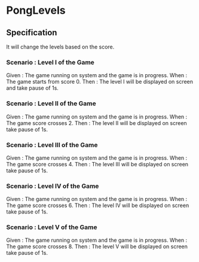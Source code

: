 # PongLevels

## Specification

It will change the levels based on the score.

### Scenario : Level I of the Game

Given : The game running on system and the game is in progress.
When  : The game starts from score 0.
Then  : The level I will be displayed on screen and take pause of 1s.

### Scenario : Level II of the Game

Given : The game running on system and the game is in progress.
When  : The game score crosses 2.
Then  : The level II will be displayed on screen take pause of 1s.

### Scenario : Level III of the Game

Given : The game running on system and the game is in progress.
When  : The game score crosses 4.
Then  : The level III will be displayed on screen take pause of 1s.

### Scenario : Level IV of the Game

Given : The game running on system and the game is in progress.
When  : The game score crosses 6.
Then  : The level IV will be displayed on screen take pause of 1s.

### Scenario : Level V of the Game

Given : The game running on system and the game is in progress.
When  : The game score crosses 8.
Then  : The level V will be displayed on screen take pause of 1s.
